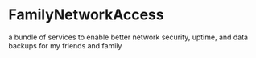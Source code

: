 # FamilyNetworkAccess
a bundle of services to enable better network security, uptime, and data backups for my friends and family
